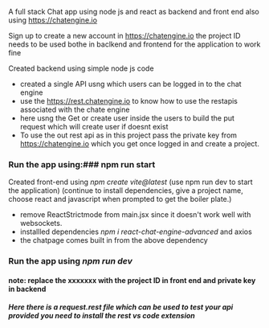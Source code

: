 A full stack Chat app using node js and react as backend and front end also using https://chatengine.io

Sign up to create a new account in https://chatengine.io the project ID needs to be used bothe in baclkend and frontend for the application to work fine

Created backend using simple node js code
* created a single API usng which users can be logged in to the chat engine
* use the https://rest.chatengine.io to know how to use the restapis associated with the chate engine
* here usng the Get or create user inside  the users to build the put request which will create user if doesnt exist
*  To use the out rest api as in this project pass the private key from https://chatengine.io which you get once logged in and create a project.

### Run the app using:### **npm run start**

Created front-end using *npm create vite@latest*
(use npm run dev to start the application)
(continue to install dependencies, give a project name, choose react and javascript when prompted to get the boiler plate.)
* remove ReactStrictmode from main.jsx since it doesn't work well with websockets.
* installled dependencies *npm i react-chat-engine-advanced* and axios
* the chatpage comes built in from the above dependency
### Run the app using *npm run dev* ###


#### note: replace the xxxxxxx with the project ID in front end and private key in backend ####
##### Here there is a request.rest file which can be used to test your api provided you need to install the rest vs code extension #####